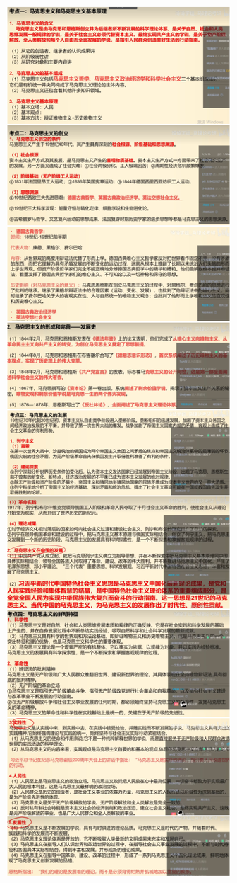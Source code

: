 ![](img/0-1.png)
![](img/0-2.png)
![](img/0-3.png)
![](img/0-4.png)
![](img/0-5.png)
![](img/0-6.png)
![](img/0-7.png)
![](img/0-8.png)
![](img/0-9.png)
